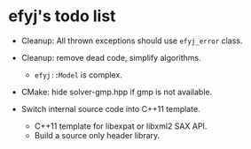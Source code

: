 efyj's todo list
================

- Cleanup: All thrown exceptions should use `efyj_error` class.

- Cleanup:  remove dead code, simplify algorithms.
  - `efyj::Model` is complex.

- CMake: hide solver-gmp.hpp if gmp is not available.

- Switch internal source code into C++11 template.
  - C++11 template for libexpat or libxml2 SAX API.
  - Build a source only header library.

